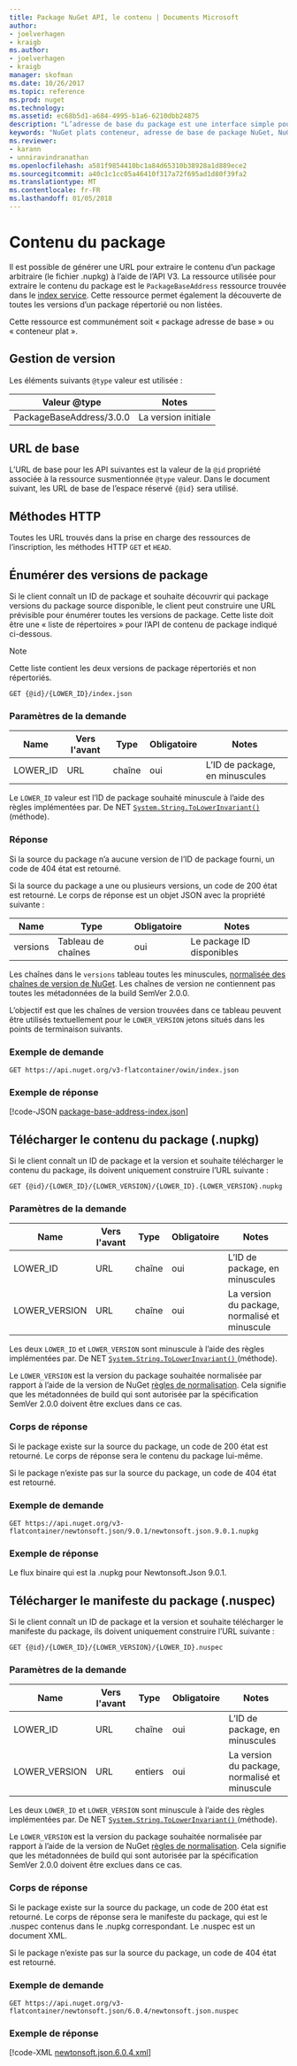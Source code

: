 ```yaml
---
title: Package NuGet API, le contenu | Documents Microsoft
author:
- joelverhagen
- kraigb
ms.author:
- joelverhagen
- kraigb
manager: skofman
ms.date: 10/26/2017
ms.topic: reference
ms.prod: nuget
ms.technology: 
ms.assetid: ec68b5d1-a684-4995-b1a6-6210dbb24875
description: "L’adresse de base du package est une interface simple pour extraire le package lui-même."
keywords: "NuGet plats conteneur, adresse de base de package NuGet, NuGet nupkg API, les versions de package NuGet API, les API NuGet packages non listées, NuGet API téléchargement nuspec"
ms.reviewer:
- karann
- unniravindranathan
ms.openlocfilehash: a581f9854410bc1a84d65310b38928a1d889ece2
ms.sourcegitcommit: a40c1c1cc05a46410f317a72f695ad1d80f39fa2
ms.translationtype: MT
ms.contentlocale: fr-FR
ms.lasthandoff: 01/05/2018
---
```

# <a name="package-content"></a>Contenu du package

Il est possible de générer une URL pour extraire le contenu d’un package arbitraire (le fichier .nupkg) à l’aide de l’API V3. La ressource utilisée pour extraire le contenu du package est le `PackageBaseAddress` ressource trouvée dans le [index service](service-index.md). Cette ressource permet également la découverte de toutes les versions d’un package répertorié ou non listées.

Cette ressource est communément soit « package adresse de base » ou « conteneur plat ».

## <a name="versioning"></a>Gestion de version

Les éléments suivants `@type` valeur est utilisée :

Valeur @type              | Notes
------------------------ | -----
PackageBaseAddress/3.0.0 | La version initiale

## <a name="base-url"></a>URL de base

L’URL de base pour les API suivantes est la valeur de la `@id` propriété associée à la ressource susmentionnée `@type` valeur. Dans le document suivant, les URL de base de l’espace réservé `{@id}` sera utilisé.

## <a name="http-methods"></a>Méthodes HTTP

Toutes les URL trouvés dans la prise en charge des ressources de l’inscription, les méthodes HTTP `GET` et `HEAD`.

## <a name="enumerate-package-versions"></a>Énumérer des versions de package

Si le client connaît un ID de package et souhaite découvrir qui package versions du package source disponible, le client peut construire une URL prévisible pour énumérer toutes les versions de package. Cette liste doit être une « liste de répertoires » pour l’API de contenu de package indiqué ci-dessous.

> [!Note]
> Cette liste contient les deux versions de package répertoriés et non répertoriés.

```
GET {@id}/{LOWER_ID}/index.json
```

### <a name="request-parameters"></a>Paramètres de la demande

Name     | Vers l'avant     | Type    | Obligatoire | Notes
-------- | ------ | ------- | -------- | -----
LOWER_ID | URL    | chaîne  | oui      | L’ID de package, en minuscules

Le `LOWER_ID` valeur est l’ID de package souhaité minuscule à l’aide des règles implémentées par. De NET [ `System.String.ToLowerInvariant()` ](/dotnet/api/system.string.tolowerinvariant?view=netstandard-2.0#System_String_ToLowerInvariant) (méthode).

### <a name="response"></a>Réponse

Si la source du package n’a aucune version de l’ID de package fourni, un code de 404 état est retourné.

Si la source du package a une ou plusieurs versions, un code de 200 état est retourné. Le corps de réponse est un objet JSON avec la propriété suivante :

Name     | Type             | Obligatoire | Notes
-------- | ---------------- | -------- | -----
versions | Tableau de chaînes | oui      | Le package ID disponibles

Les chaînes dans le `versions` tableau toutes les minuscules, [normalisée des chaînes de version de NuGet](../reference/package-versioning.md#normalized-version-numbers). Les chaînes de version ne contiennent pas toutes les métadonnées de la build SemVer 2.0.0.

L’objectif est que les chaînes de version trouvées dans ce tableau peuvent être utilisés textuellement pour le `LOWER_VERSION` jetons situés dans les points de terminaison suivants.

### <a name="sample-request"></a>Exemple de demande

```
GET https://api.nuget.org/v3-flatcontainer/owin/index.json
```

### <a name="sample-response"></a>Exemple de réponse

[!code-JSON [package-base-address-index.json](./_data/package-base-address-index.json)]

## <a name="download-package-content-nupkg"></a>Télécharger le contenu du package (.nupkg)

Si le client connaît un ID de package et la version et souhaite télécharger le contenu du package, ils doivent uniquement construire l’URL suivante :

```
GET {@id}/{LOWER_ID}/{LOWER_VERSION}/{LOWER_ID}.{LOWER_VERSION}.nupkg
```

### <a name="request-parameters"></a>Paramètres de la demande

Name          | Vers l'avant     | Type   | Obligatoire | Notes
------------- | ------ | ------ | -------- | -----
LOWER_ID      | URL    | chaîne | oui      | L’ID de package, en minuscules
LOWER_VERSION | URL    | chaîne | oui      | La version du package, normalisé et minuscule

Les deux `LOWER_ID` et `LOWER_VERSION` sont minuscule à l’aide des règles implémentées par. De NET [ `System.String.ToLowerInvariant()` ](/dotnet/api/system.string.tolowerinvariant?view=netstandard-2.0#System_String_ToLowerInvariant) (méthode).

Le `LOWER_VERSION` est la version du package souhaitée normalisée par rapport à l’aide de la version de NuGet [règles de normalisation](../reference/package-versioning.md#normalized-version-numbers). Cela signifie que les métadonnées de build qui sont autorisée par la spécification SemVer 2.0.0 doivent être exclues dans ce cas.

### <a name="response-body"></a>Corps de réponse

Si le package existe sur la source du package, un code de 200 état est retourné. Le corps de réponse sera le contenu du package lui-même.

Si le package n’existe pas sur la source du package, un code de 404 état est retourné.

### <a name="sample-request"></a>Exemple de demande

```
GET https://api.nuget.org/v3-flatcontainer/newtonsoft.json/9.0.1/newtonsoft.json.9.0.1.nupkg
```

### <a name="sample-response"></a>Exemple de réponse

Le flux binaire qui est la .nupkg pour Newtonsoft.Json 9.0.1.

## <a name="download-package-manifest-nuspec"></a>Télécharger le manifeste du package (.nuspec)

Si le client connaît un ID de package et la version et souhaite télécharger le manifeste du package, ils doivent uniquement construire l’URL suivante :

```
GET {@id}/{LOWER_ID}/{LOWER_VERSION}/{LOWER_ID}.nuspec
```

### <a name="request-parameters"></a>Paramètres de la demande

Name          | Vers l'avant     | Type    | Obligatoire | Notes
------------- | ------ | ------- | -------- | -----
LOWER_ID      | URL    | chaîne  | oui      | L’ID de package, en minuscules
LOWER_VERSION | URL    | entiers | oui      | La version du package, normalisé et minuscule

Les deux `LOWER_ID` et `LOWER_VERSION` sont minuscule à l’aide des règles implémentées par. De NET [ `System.String.ToLowerInvariant()` ](/dotnet/api/system.string.tolowerinvariant?view=netstandard-2.0#System_String_ToLowerInvariant) (méthode).

Le `LOWER_VERSION` est la version du package souhaitée normalisée par rapport à l’aide de la version de NuGet [règles de normalisation](../reference/package-versioning.md#normalized-version-numbers). Cela signifie que les métadonnées de build qui sont autorisée par la spécification SemVer 2.0.0 doivent être exclues dans ce cas.

### <a name="response-body"></a>Corps de réponse

Si le package existe sur la source du package, un code de 200 état est retourné. Le corps de réponse sera le manifeste du package, qui est le .nuspec contenus dans le .nupkg correspondant. Le .nuspec est un document XML.

Si le package n’existe pas sur la source du package, un code de 404 état est retourné.

### <a name="sample-request"></a>Exemple de demande

```
GET https://api.nuget.org/v3-flatcontainer/newtonsoft.json/6.0.4/newtonsoft.json.nuspec
```

### <a name="sample-response"></a>Exemple de réponse

[!code-XML [newtonsoft.json.6.0.4.xml](./_data/newtonsoft.json.6.0.4.xml)]

